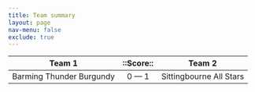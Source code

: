```yaml
---
title: Team summary
layout: page
nav-menu: false
exclude: true
---
```




|          Team 1          |  ::Score::  |         Team 2          |
|:------------------------:|:-----------:|:-----------------------:|
| Barming Thunder Burgundy | 0 &mdash; 1 | Sittingbourne All Stars |

 <br /><br /><br />